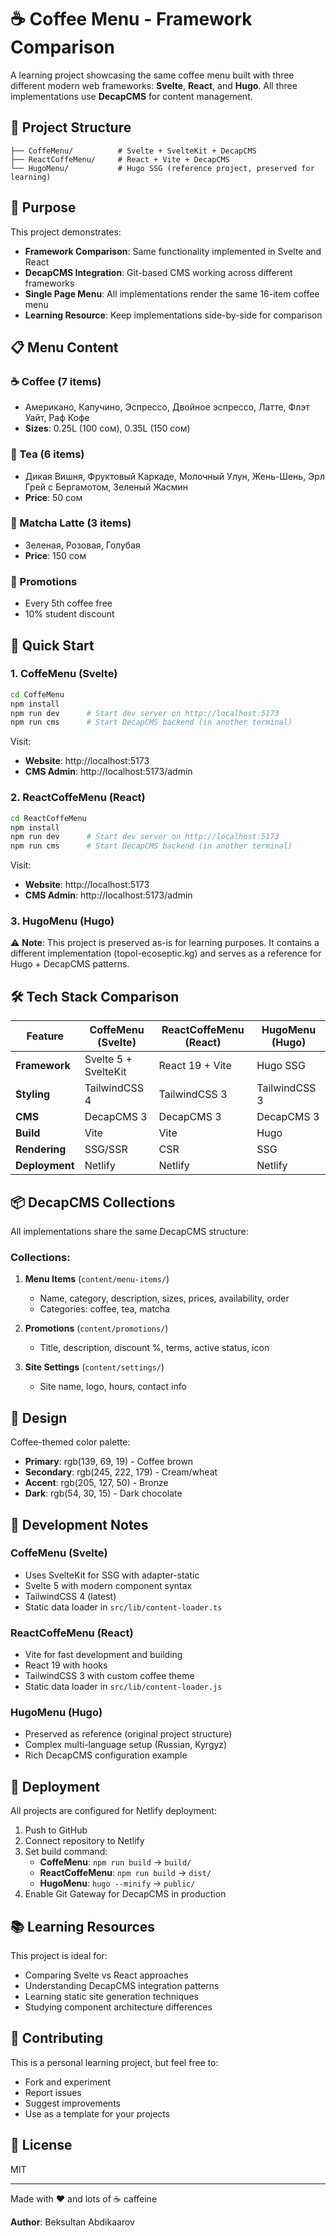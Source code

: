 # ☕ Coffee Menu - Framework Comparison

A learning project showcasing the same coffee menu built with three different modern web frameworks: **Svelte**, **React**, and **Hugo**. All three implementations use **DecapCMS** for content management.

## 📁 Project Structure

```
├── CoffeMenu/          # Svelte + SvelteKit + DecapCMS
├── ReactCoffeMenu/     # React + Vite + DecapCMS
└── HugoMenu/           # Hugo SSG (reference project, preserved for learning)
```

## 🎯 Purpose

This project demonstrates:
- **Framework Comparison**: Same functionality implemented in Svelte and React
- **DecapCMS Integration**: Git-based CMS working across different frameworks
- **Single Page Menu**: All implementations render the same 16-item coffee menu
- **Learning Resource**: Keep implementations side-by-side for comparison

## 📋 Menu Content

### ☕ Coffee (7 items)
- Американо, Капучино, Эспрессо, Двойное эспрессо, Латте, Флэт Уайт, Раф Кофе
- **Sizes**: 0.25L (100 сом), 0.35L (150 сом)

### 🍵 Tea (6 items)
- Дикая Вишня, Фруктовый Каркаде, Молочный Улун, Жень-Шень, Эрл Грей с Бергамотом, Зеленый Жасмин
- **Price**: 50 сом

### 🍃 Matcha Latte (3 items)
- Зеленая, Розовая, Голубая
- **Price**: 150 сом

### 🎉 Promotions
- Every 5th coffee free
- 10% student discount

## 🚀 Quick Start

### 1. CoffeMenu (Svelte)

```bash
cd CoffeMenu
npm install
npm run dev      # Start dev server on http://localhost:5173
npm run cms      # Start DecapCMS backend (in another terminal)
```

Visit:
- **Website**: http://localhost:5173
- **CMS Admin**: http://localhost:5173/admin

### 2. ReactCoffeMenu (React)

```bash
cd ReactCoffeMenu
npm install
npm run dev      # Start dev server on http://localhost:5173
npm run cms      # Start DecapCMS backend (in another terminal)
```

Visit:
- **Website**: http://localhost:5173
- **CMS Admin**: http://localhost:5173/admin

### 3. HugoMenu (Hugo)

⚠️ **Note**: This project is preserved as-is for learning purposes. It contains a different implementation (topol-ecoseptic.kg) and serves as a reference for Hugo + DecapCMS patterns.

## 🛠️ Tech Stack Comparison

| Feature | CoffeMenu (Svelte) | ReactCoffeMenu (React) | HugoMenu (Hugo) |
|---------|-------------------|----------------------|----------------|
| **Framework** | Svelte 5 + SvelteKit | React 19 + Vite | Hugo SSG |
| **Styling** | TailwindCSS 4 | TailwindCSS 3 | TailwindCSS 3 |
| **CMS** | DecapCMS 3 | DecapCMS 3 | DecapCMS 3 |
| **Build** | Vite | Vite | Hugo |
| **Rendering** | SSG/SSR | CSR | SSG |
| **Deployment** | Netlify | Netlify | Netlify |

## 📦 DecapCMS Collections

All implementations share the same DecapCMS structure:

### Collections:
1. **Menu Items** (`content/menu-items/`)
   - Name, category, description, sizes, prices, availability, order
   - Categories: coffee, tea, matcha

2. **Promotions** (`content/promotions/`)
   - Title, description, discount %, terms, active status, icon

3. **Site Settings** (`content/settings/`)
   - Site name, logo, hours, contact info

## 🎨 Design

Coffee-themed color palette:
- **Primary**: rgb(139, 69, 19) - Coffee brown
- **Secondary**: rgb(245, 222, 179) - Cream/wheat
- **Accent**: rgb(205, 127, 50) - Bronze
- **Dark**: rgb(54, 30, 15) - Dark chocolate

## 📝 Development Notes

### CoffeMenu (Svelte)
- Uses SvelteKit for SSG with adapter-static
- Svelte 5 with modern component syntax
- TailwindCSS 4 (latest)
- Static data loader in `src/lib/content-loader.ts`

### ReactCoffeMenu (React)
- Vite for fast development and building
- React 19 with hooks
- TailwindCSS 3 with custom coffee theme
- Static data loader in `src/lib/content-loader.js`

### HugoMenu (Hugo)
- Preserved as reference (original project structure)
- Complex multi-language setup (Russian, Kyrgyz)
- Rich DecapCMS configuration example

## 🚢 Deployment

All projects are configured for Netlify deployment:

1. Push to GitHub
2. Connect repository to Netlify
3. Set build command:
   - **CoffeMenu**: `npm run build` → `build/`
   - **ReactCoffeMenu**: `npm run build` → `dist/`
   - **HugoMenu**: `hugo --minify` → `public/`
4. Enable Git Gateway for DecapCMS in production

## 📚 Learning Resources

This project is ideal for:
- Comparing Svelte vs React approaches
- Understanding DecapCMS integration patterns
- Learning static site generation techniques
- Studying component architecture differences

## 🤝 Contributing

This is a personal learning project, but feel free to:
- Fork and experiment
- Report issues
- Suggest improvements
- Use as a template for your projects

## 📄 License

MIT

---

Made with ❤️ and lots of ☕ caffeine

**Author**: Beksultan Abdikaarov
